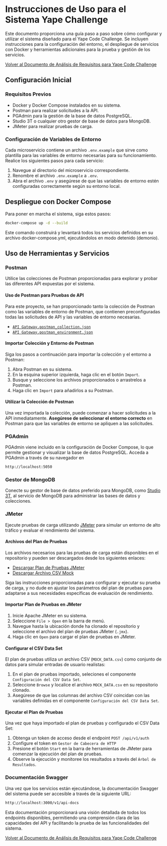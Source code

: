 # Instrucciones de Uso para el Sistema Yape Challenge

Este documento proporciona una guía paso a paso sobre cómo configurar y utilizar el sistema diseñado para el Yape Code Challenge. Se incluyen instrucciones para la configuración del entorno, el despliegue de servicios con Docker y herramientas adicionales para la prueba y gestión de los servicios.

[Volver al Documento de Análisis de Requisitos para Yape Code Challenge](../README.md)

## Configuración Inicial

### Requisitos Previos

- Docker y Docker Compose instalados en su sistema.
- Postman para realizar solicitudes a la API.
- PGAdmin para la gestión de la base de datos PostgreSQL.
- Studio 3T o cualquier otro gestor de base de datos para MongoDB.
- JMeter para realizar pruebas de carga.

### Configuración de Variables de Entorno

Cada microservicio contiene un archivo `.env.example` que sirve como plantilla para las variables de entorno necesarias para su funcionamiento. Realice los siguientes pasos para cada servicio:

1. Navegue al directorio del microservicio correspondiente.
2. Renombre el archivo `.env.example` a `.env`.
3. Abra el archivo `.env` y asegúrese de que las variables de entorno estén configuradas correctamente según su entorno local.

## Despliegue con Docker Compose

Para poner en marcha el sistema, siga estos pasos:

```bash
docker-compose up -d --build
```

Este comando construirá y levantará todos los servicios definidos en su archivo docker-compose.yml, ejecutándolos en modo detenido (demonio).

## Uso de Herramientas y Servicios

### Postman

Utilice las colecciones de Postman proporcionadas para explorar y probar las diferentes API expuestas por el sistema.

#### Uso de Postman para Pruebas de API

Para este proyecto, se han proporcionado tanto la colección de Postman como las variables de entorno de Postman, que contienen preconfiguradas todas las solicitudes de API y las variables de entorno necesarias.

- [`API Gateway.postman_collection.json`](./API%20Gateway.postman_collection.json)
- [`API Gateway.postman_environment.json`](./API%20Gateway.postman_environment.json)

#### Importar Colección y Entorno de Postman

Siga los pasos a continuación para importar la colección y el entorno a Postman:

1. Abra Postman en su sistema.
2. En la esquina superior izquierda, haga clic en el botón `Import`.
3. Busque y seleccione los archivos proporcionados o arrastrelos a Postman.
4. Haga clic en `Import` para añadirlos a su Postman.

#### Utilizar la Colección de Postman

Una vez importada la colección, puede comenzar a hacer solicitudes a la API inmediatamente. **Asegúrese de seleccionar el entorno correcto** en Postman para que las variables de entorno se apliquen a las solicitudes.

### PGAdmin

PGAdmin viene incluido en la configuración de Docker Compose, lo que permite gestionar y visualizar la base de datos PostgreSQL. Acceda a PGAdmin a través de su navegador en

```sh
http://localhost:5050
```

### Gestor de MongoDB

Conecte su gestor de base de datos preferido para MongoDB, como [Studio 3T](https://studio3t.com/es/download/), al servicio de MongoDB para administrar las bases de datos y colecciones.

### JMeter

Ejecute pruebas de carga utilizando [JMeter](https://jmeter.apache.org/download_jmeter.cgi) para simular un entorno de alto tráfico y evaluar el rendimiento del sistema.

#### Archivos del Plan de Pruebas

Los archivos necesarios para las pruebas de carga están disponibles en el repositorio y pueden ser descargados desde los siguientes enlaces:

- [Descargar Plan de Pruebas JMeter](./Prueba%20de%20carga%20Yape%20Code%20Challenge.jmx)
- [Descargar Archivo CSV Mock](./MOCK_DATA.csv)

Siga las instrucciones proporcionadas para configurar y ejecutar su prueba de carga, y no dude en ajustar los parámetros del plan de pruebas para adaptarse a sus necesidades específicas de evaluación de rendimiento.

#### Importar Plan de Pruebas en JMeter

1. Inicie Apache JMeter en su sistema.
2. Seleccione `File > Open` en la barra de menú.
3. Navegue hasta la ubicación donde ha clonado el repositorio y seleccione el archivo del plan de pruebas JMeter (`.jmx`).
4. Haga clic en `Open` para cargar el plan de pruebas en JMeter.

#### Configurar el CSV Data Set

El plan de pruebas utiliza un archivo CSV (`MOCK_DATA.csv`) como conjunto de datos para simular entradas de usuario realistas:

1. En el plan de pruebas importado, seleciones el componente `Configuración del CSV Data Set`.
2. Seleccione `Browse` y localice el archivo `MOCK_DATA.csv` en su repositorio clonado.
3. Asegúrese de que las columnas del archivo CSV coincidan con las variables definidas en el componente `Configuración del CSV Data Set`.

#### Ejecutar el Plan de Pruebas

Una vez que haya importado el plan de pruebas y configurado el CSV Data Set:

1. Obtenga un token de acceso desde el endpoint `POST /api/v1/auth`
2. Configure el token en `Gestor de Cabecera de HTTP`
3. Presione el botón `Start` en la barra de herramientas de JMeter para comenzar la ejecución del plan de pruebas.
4. Observe la ejecución y monitoree los resultados a través del `Árbol de Resultados`.

### Documentación Swagger

Una vez que los servicios están ejecutándose, la documentación Swagger del sistema puede ser accesible a través de la siguiente URL:

```sh
http://localhost:3000/v1/api-docs
```

Esta documentación proporcionará una visión detallada de todos los endpoints disponibles, permitiendo una comprensión clara de las capacidades del API y facilitando la prueba de las funcionalidades del sistema.

[Volver al Documento de Análisis de Requisitos para Yape Code Challenge](../README.md)
